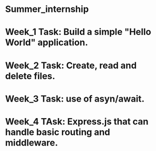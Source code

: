 # Summer_internship
# Week_1 Task: Build a simple "Hello World" application.
# Week_2 Task: Create, read and delete files.
# Week_3 Task: use of asyn/await.
# Week_4 TAsk: Express.js that can handle basic routing and middleware.